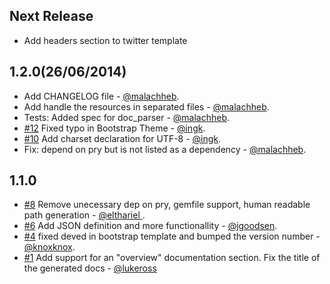 Next Release
-----------------
* Add headers section to twitter template

1.2.0(26/06/2014)
-----------------
* Add CHANGELOG file - [@malachheb](https://github.com/malachheb).
* Add handle the resources in separated files - [@malachheb](https://github.com/malachheb).
* Tests: Added spec for doc_parser - [@malachheb](https://github.com/malachheb).
* [#12](https://github.com/malachheb/calamum/pull/12) Fixed typo in Bootstrap Theme - [@ingk](https://github.com/ingk).
* [#10](https://github.com/malachheb/calamum/pull/10) Add charset declaration for UTF-8 - [@ingk](https://github.com/ingk).
* Fix: depend on pry but is not listed as a dependency - [@malachheb](https://github.com/malachheb).

1.1.0 
-----------------

* [#8](https://github.com/malachheb/calamum/pull/8) Remove unecessary dep on pry, gemfile support, human readable path generation - [@elthariel ](https://github.com/elthariel).
* [#6](https://github.com/malachheb/calamum/pull/6) Add JSON definition and more functionallity - [@jgoodsen](https://github.com/jgoodsen).
* [#4](https://github.com/malachheb/calamum/pull/4) fixed deved in bootstrap template and bumped the version number - [@knoxknox](https://github.com/knoxknox).
* [#1](https://github.com/malachheb/calamum/pull/1) Add support for an "overview" documentation section. Fix the title of the generated docs - [@lukeross](https://github.com/lukeross)
